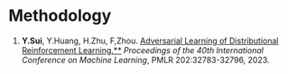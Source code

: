 Methodology
======

1. **Y.Sui**, Y.Huang, H.Zhu, F,Zhou. [Adversarial Learning of Distributional Reinforcement Learning.**](https://proceedings.mlr.press/v202/sui23a.html) *Proceedings of the 40th International Conference on Machine Learning*, PMLR 202:32783-32796, 2023.
